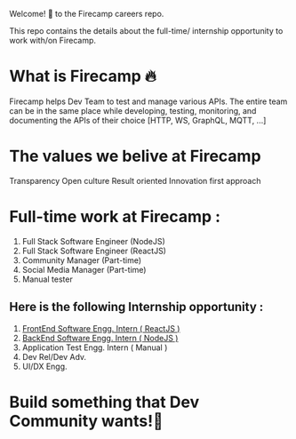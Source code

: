 Welcome! 👋  to the Firecamp careers repo.  

This repo contains the details about the full-time/ internship opportunity to work with/on Firecamp. 

# What is Firecamp 🔥

Firecamp helps Dev Team to test and manage various APIs. The entire team can be in the same place while developing, testing, monitoring, and documenting the APIs of their choice [HTTP, WS, GraphQL, MQTT, ...]

# The values we belive at Firecamp
Transparency 
Open culture
Result oriented 
Innovation first approach

# Full-time work at Firecamp :
1. Full Stack Software Engineer (NodeJS)
2. Full Stack Software Engineer (ReactJS)
3. Community Manager (Part-time)
4. Social Media Manager (Part-time)
5. Manual tester


Here is the following Internship opportunity :
---
1. [FrontEnd Software Engg. Intern ( ReactJS )](https://github.com/shreya-gr/firecamp-internship/blob/master/frontend-software-engg.md)
2. [BackEnd Software Engg. Intern ( NodeJS )](https://github.com/shreya-gr/firecamp-internship/blob/master/backend-software-engg.md) 
3. Application Test Engg. Intern ( Manual )
4. Dev Rel/Dev Adv. 
5. UI/DX Engg. 

# Build something that Dev Community wants!🚀
